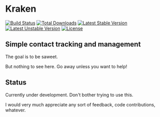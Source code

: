 # Kraken

[![Build Status](https://travis-ci.org/KrakenCRM/kraken.svg?branch=master)](https://travis-ci.org/KrakenCRM/kraken) [![Total Downloads](https://poser.pugx.org/kraken/kraken/downloads.svg)](https://packagist.org/packages/kraken/kraken) 
[![Latest Stable Version](https://poser.pugx.org/kraken/kraken/v/stable.svg)](https://packagist.org/packages/kraken/kraken) [![Latest Unstable Version](https://poser.pugx.org/kraken/kraken/v/unstable.svg)](https://packagist.org/packages/kraken/kraken) [![License](https://poser.pugx.org/kraken/kraken/license.svg)](https://packagist.org/packages/kraken/kraken)


## Simple contact tracking and management

The goal is to be saweet.

But nothing to see here. Go away unless you want to help!


## Status

Currently under development. Don't bother trying to use this.

I would very much appreciate any sort of feedback, code contributions, whatever.

